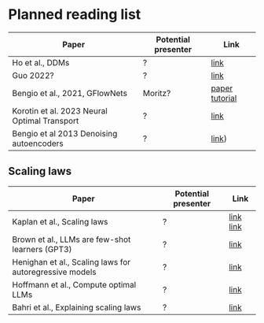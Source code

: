# Planned reading list

| Paper | Potential presenter | Link |
| ------- | ------- | ------- |
| Ho et al., DDMs  | ? | [link](https://arxiv.org/pdf/2006.11239)|
| Guo 2022? | ? | [link](https://arxiv.org/pdf/2208.11970)|
| Bengio et al., 2021, GFlowNets | Moritz? |  [paper](https://proceedings.neurips.cc/paper/2021/hash/e614f646836aaed9f89ce58e837e2310-Abstract.html) [tutorial](https://milayb.notion.site/The-GFlowNet-Tutorial-95434ef0e2d94c24aab90e69b30be9b3) | 
| Korotin et al. 2023 Neural Optimal Transport | ? | [link](https://openreview.net/forum?id=d8CBRlWNkqH) |
| Bengio et al 2013 Denoising autoencoders | ? | [link](https://arxiv.org/abs/1305.6663)) |

## Scaling laws

| Paper | Potential presenter | Link |
| ------- | ------- | ------- |
| Kaplan et al., Scaling laws  | ? | [link](https://arxiv.org/abs/2001.08361) [link](https://www.youtube.com/watch?v=5eqRuVp65eY)|
| Brown et al., LLMs are few-shot learners (GPT3)  | ? | [link](https://arxiv.org/abs/2005.14165)| 
| Henighan et al., Scaling laws for autoregressive models  | ? | [link](https://arxiv.org/abs/2010.14701)| 
| Hoffmann et al., Compute optimal LLMs  | ? | [link](https://arxiv.org/abs/2203.15556)| 
| Bahri et al., Explaining scaling laws | ? | [link](https://arxiv.org/html/2102.06701v2)| 
